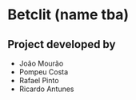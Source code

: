 # Betclit (name tba)
## Project developed by
- João Mourão
- Pompeu Costa
- Rafael Pinto
- Ricardo Antunes
